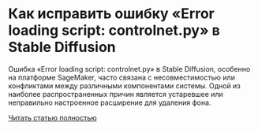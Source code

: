 # Как исправить ошибку «Error loading script: controlnet.py» в Stable Diffusion



Ошибка «Error loading script: controlnet.py» в Stable Diffusion, особенно на платформе SageMaker, часто связана с несовместимостью или конфликтами между различными компонентами системы. Одной из наиболее распространенных причин является устаревшее или неправильно настроенное расширение для удаления фона.

[Читать статью полностью](https://xyberbara.com/web/error-loading-script-controlnet-py/)
